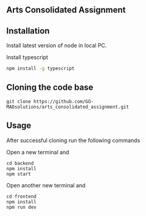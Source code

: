 ## Arts Consolidated Assignment

## Installation

Install latest version of node in local PC.

Install typescript

```bash
npm install -g typescript
```
## Cloning the code base
```
git clone https://github.com/GO-MADsolutions/arts_consolidated_assignment.git
```
## Usage
After successful cloning run the following commands

Open a new terminal and 
```
cd backend
npm install
npm start
```

Open another new terminal and 
```
cd frontend
npm install
npm run dev
```
